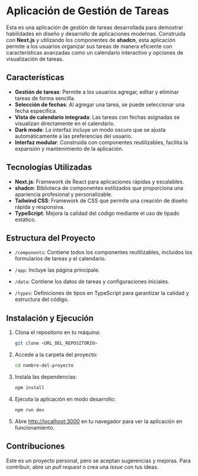 
# Aplicación de Gestión de Tareas

Esta es una aplicación de gestión de tareas desarrollada para demostrar habilidades en diseño y desarrollo de aplicaciones modernas. Construida con **Next.js** y utilizando los componentes de **shadcn**, esta aplicación permite a los usuarios organizar sus tareas de manera eficiente con características avanzadas como un calendario interactivo y opciones de visualización de tareas.

## Características

- **Gestión de tareas**: Permite a los usuarios agregar, editar y eliminar tareas de forma sencilla.
- **Selección de fechas**: Al agregar una tarea, se puede seleccionar una fecha específica.
- **Vista de calendario integrada**: Las tareas con fechas asignadas se visualizan directamente en el calendario.
- **Dark mode**: La interfaz incluye un modo oscuro que se ajusta automáticamente a las preferencias del usuario.
- **Interfaz modular**: Construida con componentes reutilizables, facilita la expansión y mantenimiento de la aplicación.

## Tecnologías Utilizadas

- **Next.js**: Framework de React para aplicaciones rápidas y escalables.
- **shadcn**: Biblioteca de componentes estilizados que proporciona una apariencia profesional y personalizable.
- **Tailwind CSS**: Framework de CSS que permite una creación de diseño rápida y responsiva.
- **TypeScript**: Mejora la calidad del código mediante el uso de tipado estático.

## Estructura del Proyecto

- `/components`: Contiene todos los componentes reutilizables, incluidos los formularios de tareas y el calendario.

- `/app`: Incluye las página principale.

- `/data`: Contiene los datos de tareas y configuraciones iniciales.

- `/types`: Definiciones de tipos en TypeScript para garantizar la calidad y estructura del código.

## Instalación y Ejecución

1. Clona el repositorio en tu máquina:
   ```bash
   git clone <URL_DEL_REPOSITORIO>
   ```
2. Accede a la carpeta del proyecto:
   ```bash
   cd nombre-del-proyecto
   ```
3. Instala las dependencias:
   ```bash
   npm install
   ```
4. Ejecuta la aplicación en modo desarrollo:
   ```bash
   npm run dev
   ```
5. Abre [http://localhost:3000](http://localhost:3000) en tu navegador para ver la aplicación en funcionamiento.

## Contribuciones

Este es un proyecto personal, pero se aceptan sugerencias y mejoras. Para contribuir, abre un *pull request* o crea una *issue* con tus ideas.

